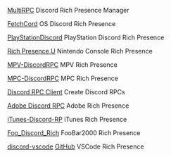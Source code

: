 
[MultiRPC](https://github.com/FluxpointDev/MultiRPC)
Discord Rich Presence Manager

[FetchCord](https://github.com/MrPotatoBobx/FetchCord)
OS Discord Rich Presence

[PlayStationDiscord](https://tustin.dev/PlayStationDiscord/)
PlayStation Discord Rich Presence

[Rich Presence U](https://ninstars.itch.io/rpc)
Nintendo Console Rich Presence

[MPV-DiscordRPC](https://github.com/cniw/mpv-discordRPC)
MPV Rich Presence

[MPC-DiscordRPC](https://github.com/angeloanan/MPC-DiscordRPC)
MPC Rich Presence

[Discord RPC Client](https://github.com/Metalloriff/discord-rpc-client)
Create Discord RPCs

[Adobe Discord RPC](https://github.com/lolitee/adobe-discord-rpc)
Adobe Rich Presence

[iTunes-Discord-RP](https://github.com/kkevinm/iTunes-Discord-RP)
iTunes Rich Presence

[Foo_Discord_Rich](https://github.com/TheQwertiest/foo_discord_rich)
FooBar2000 Rich Presence

[discord-vscode](https://marketplace.visualstudio.com/items?itemName=icrawl.discord-vscode)
[GitHub](https://github.com/iCrawl/discord-vscode)
VSCode Rich Presence
